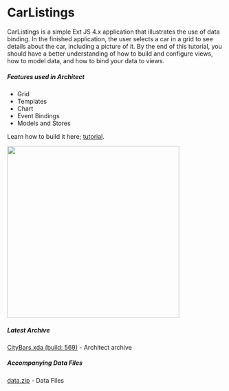 CarListings
================================

CarListings is a simple Ext JS 4.x application that illustrates the use of data binding. In the finished application, the user selects a car in a grid to see details about the car, including a picture of it. By the end of this tutorial, you should have a better understanding of how to build and configure views, how to model data, and how to bind your data to views.

##### Features used in Architect
- Grid
- Templates
- Chart
- Event Bindings
- Models and Stores

Learn how to build it here; [tutorial](http://docs.sencha.com/architect/2-1/#!/guide/first_desktop_app).

<img width=400 src="http://docs.sencha.com/architect/2-0/guides/first_desktop_app/screen.png" />

##### Latest Archive
[CityBars.xda (build: 569)](https://github.com/downloads/SenchaArchitect/CarListings/CarListings.xda) - Architect archive

##### Accompanying Data Files
[data.zip](https://github.com/downloads/SenchaArchitect/CarListings/data.zip) - Data Files